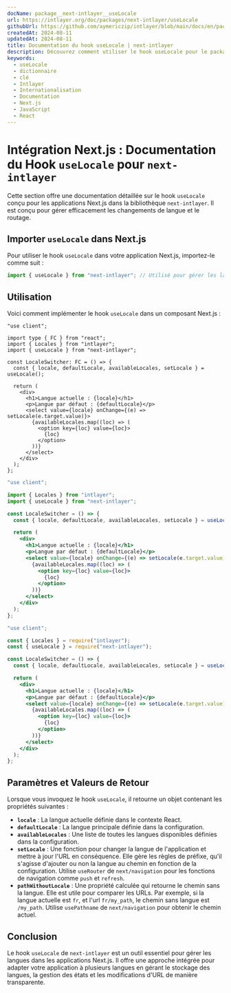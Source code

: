 ```yaml
---
docName: package__next-intlayer__useLocale
url: https://intlayer.org/doc/packages/next-intlayer/useLocale
githubUrl: https://github.com/aymericzip/intlayer/blob/main/docs/en/packages/next-intlayer/useLocale.md
createdAt: 2024-08-11
updatedAt: 2024-08-11
title: Documentation du hook useLocale | next-intlayer
description: Découvrez comment utiliser le hook useLocale pour le package next-intlayer
keywords:
  - useLocale
  - dictionnaire
  - clé
  - Intlayer
  - Internationalisation
  - Documentation
  - Next.js
  - JavaScript
  - React
---
```


# Intégration Next.js : Documentation du Hook `useLocale` pour `next-intlayer`

Cette section offre une documentation détaillée sur le hook `useLocale` conçu pour les applications Next.js dans la bibliothèque `next-intlayer`. Il est conçu pour gérer efficacement les changements de langue et le routage.

## Importer `useLocale` dans Next.js

Pour utiliser le hook `useLocale` dans votre application Next.js, importez-le comme suit :

```javascript
import { useLocale } from "next-intlayer"; // Utilisé pour gérer les langues et le routage dans Next.js
```

## Utilisation

Voici comment implémenter le hook `useLocale` dans un composant Next.js :

```tsx fileName="src/components/LocaleSwitcher.tsx" codeFormat="typescript"
"use client";

import type { FC } from "react";
import { Locales } from "intlayer";
import { useLocale } from "next-intlayer";

const LocaleSwitcher: FC = () => {
  const { locale, defaultLocale, availableLocales, setLocale } = useLocale();

  return (
    <div>
      <h1>Langue actuelle : {locale}</h1>
      <p>Langue par défaut : {defaultLocale}</p>
      <select value={locale} onChange={(e) => setLocale(e.target.value)}>
        {availableLocales.map((loc) => (
          <option key={loc} value={loc}>
            {loc}
          </option>
        ))}
      </select>
    </div>
  );
};
```

```jsx fileName="src/components/LocaleSwitcher.mjx" codeFormat="esm"
"use client";

import { Locales } from "intlayer";
import { useLocale } from "next-intlayer";

const LocaleSwitcher = () => {
  const { locale, defaultLocale, availableLocales, setLocale } = useLocale();

  return (
    <div>
      <h1>Langue actuelle : {locale}</h1>
      <p>Langue par défaut : {defaultLocale}</p>
      <select value={locale} onChange={(e) => setLocale(e.target.value)}>
        {availableLocales.map((loc) => (
          <option key={loc} value={loc}>
            {loc}
          </option>
        ))}
      </select>
    </div>
  );
};
```

```jsx fileName="src/components/LocaleSwitcher.csx" codeFormat="commonjs"
"use client";

const { Locales } = require("intlayer");
const { useLocale } = require("next-intlayer");

const LocaleSwitcher = () => {
  const { locale, defaultLocale, availableLocales, setLocale } = useLocale();

  return (
    <div>
      <h1>Langue actuelle : {locale}</h1>
      <p>Langue par défaut : {defaultLocale}</p>
      <select value={locale} onChange={(e) => setLocale(e.target.value)}>
        {availableLocales.map((loc) => (
          <option key={loc} value={loc}>
            {loc}
          </option>
        ))}
      </select>
    </div>
  );
};
```

## Paramètres et Valeurs de Retour

Lorsque vous invoquez le hook `useLocale`, il retourne un objet contenant les propriétés suivantes :

- **`locale`** : La langue actuelle définie dans le contexte React.
- **`defaultLocale`** : La langue principale définie dans la configuration.
- **`availableLocales`** : Une liste de toutes les langues disponibles définies dans la configuration.
- **`setLocale`** : Une fonction pour changer la langue de l'application et mettre à jour l'URL en conséquence. Elle gère les règles de préfixe, qu'il s'agisse d'ajouter ou non la langue au chemin en fonction de la configuration. Utilise `useRouter` de `next/navigation` pour les fonctions de navigation comme `push` et `refresh`.
- **`pathWithoutLocale`** : Une propriété calculée qui retourne le chemin sans la langue. Elle est utile pour comparer les URLs. Par exemple, si la langue actuelle est `fr`, et l'url `fr/my_path`, le chemin sans langue est `/my_path`. Utilise `usePathname` de `next/navigation` pour obtenir le chemin actuel.

## Conclusion

Le hook `useLocale` de `next-intlayer` est un outil essentiel pour gérer les langues dans les applications Next.js. Il offre une approche intégrée pour adapter votre application à plusieurs langues en gérant le stockage des langues, la gestion des états et les modifications d'URL de manière transparente.
